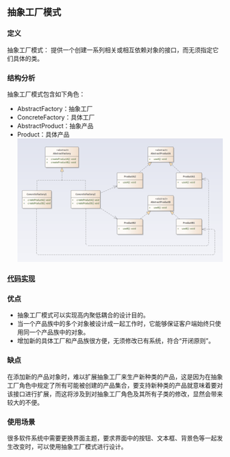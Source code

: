 ## 抽象工厂模式

### 定义
抽象工厂模式： 提供一个创建一系列相关或相互依赖对象的接口，而无须指定它们具体的类。
### 结构分析
抽象工厂模式包含如下角色：
- AbstractFactory：抽象工厂
- ConcreteFactory：具体工厂
- AbstractProduct：抽象产品
- Product：具体产品
![AbstractFactory](../images/pattern/AbstractFactory.png)  
### [代码实现](../code/abstractFactory)
### 优点
- 抽象工厂模式可以实现高内聚低耦合的设计目的。
- 当一个产品族中的多个对象被设计成一起工作时，它能够保证客户端始终只使用同一个产品族中的对象。
- 增加新的具体工厂和产品族很方便，无须修改已有系统，符合“开闭原则”。
### 缺点
在添加新的产品对象时，难以扩展抽象工厂来生产新种类的产品，这是因为在抽象工厂角色中规定了所有可能被创建的产品集合，要支持新种类的产品就意味着要对该接口进行扩展，而这将涉及到对抽象工厂角色及其所有子类的修改，显然会带来较大的不便。
### 使用场景
很多软件系统中需要更换界面主题，要求界面中的按钮、文本框、背景色等一起发生改变时，可以使用抽象工厂模式进行设计。